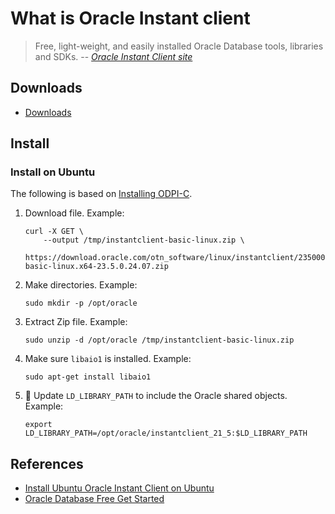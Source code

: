 # What is Oracle Instant client

> Free, light-weight, and easily installed Oracle Database tools, libraries and SDKs.
> -- *[Oracle Instant Client site]*

## Downloads

- [Downloads]

## Install

### Install on Ubuntu

The following is based on [Installing ODPI-C].

1. Download file.
   Example:

    ```console
    curl -X GET \
        --output /tmp/instantclient-basic-linux.zip \
        https://download.oracle.com/otn_software/linux/instantclient/2350000/instantclient-basic-linux.x64-23.5.0.24.07.zip

    ```

1. Make directories.
   Example:

    ```console
    sudo mkdir -p /opt/oracle

    ```

1. Extract Zip file.
   Example:

    ```console
    sudo unzip -d /opt/oracle /tmp/instantclient-basic-linux.zip

    ```

1. Make sure `libaio1` is installed.
   Example:

    ```console
    sudo apt-get install libaio1

    ```

1. :thinking: Update `LD_LIBRARY_PATH` to include the Oracle shared objects.
   Example:

    ```console
    export LD_LIBRARY_PATH=/opt/oracle/instantclient_21_5:$LD_LIBRARY_PATH

    ```

## References

- [Install Ubuntu Oracle Instant Client on Ubuntu]
- [Oracle Database Free Get Started]

[Downloads]: https://www.oracle.com/database/technologies/instant-client/downloads.html
[Install Ubuntu Oracle Instant Client on Ubuntu]: https://help.ubuntu.com/community/Oracle%20Instant%20Client
[Installing ODPI-C]: https://odpi-c.readthedocs.io/en/latest/user_guide/installation.html#linux
[Oracle Database Free Get Started]: https://www.oracle.com/database/free/get-started/
[Oracle Instant Client site]: https://www.oracle.com/database/technologies/instant-client.html
